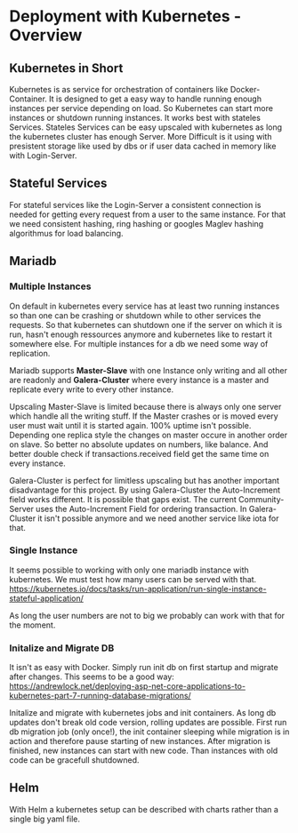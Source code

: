 # Deployment with Kubernetes - Overview
## Kubernetes in Short
Kubernetes is as service for orchestration of containers like Docker-Container.
It is designed to get a easy way to handle running enough instances per service depending on load. 
So Kubernetes can start more instances or shutdown running instances.
It works best with stateles Services. 
Stateles Services can be easy upscaled with kubernetes as long the kubernetes cluster has enough Server. 
More Difficult is it using with presistent storage like used by dbs or if user data cached in memory
like with Login-Server.

## Stateful Services
For stateful services like the Login-Server a consistent connection is needed for getting every request from a user to 
the same instance.
For that we need consistent hashing, ring hashing or googles Maglev hashing algorithmus for load balancing.

## Mariadb
### Multiple Instances
On default in kubernetes every service has at least two running instances so than one can be crashing or shutdown while
to other services the requests. So that kubernetes can shutdown one if the server on which it is run, 
hasn't enough ressources anymore and kubernetes like to restart it somewhere else.
For multiple instances for a db we need some way of replication. 

Mariadb supports **Master-Slave** with one Instance only writing and all other are readonly and
**Galera-Cluster** where every instance is a master and replicate every write to every other instance.

Upscaling Master-Slave is limited because there is always only one server which handle all the writing stuff.
If the Master crashes or is moved every user must wait until it is started again. 100% uptime isn't possible. 
Depending one replica style the changes on master occure in another order on slave. So better no absolute updates on numbers, 
like balance. And better double check if transactions.received field get the same time on every instance.

Galera-Cluster is perfect for limitless upscaling but has another important disadvantage for this project. 
By using Galera-Cluster the Auto-Increment field works different. It is possible that gaps exist.
The current Community-Server uses the Auto-Increment Field for ordering transaction. In Galera-Cluster it isn't possible anymore
and we need another service like iota for that.

### Single Instance
It seems possible to working with only one mariadb instance with kubernetes.
We must test how many users can be served with that. 
https://kubernetes.io/docs/tasks/run-application/run-single-instance-stateful-application/

As long the user numbers are not to big we probably can work with that for the moment. 

### Initalize and Migrate DB
It isn't as easy with Docker. Simply run init db on first startup and migrate after changes. 
This seems to be a good way:
https://andrewlock.net/deploying-asp-net-core-applications-to-kubernetes-part-7-running-database-migrations/

Initalize and migrate with kubernetes jobs and init containers.
As long db updates don't break old code version, rolling updates are possible.
First run db migration job (only once!), the init container sleeping while migration is in action and therefore
pause starting of new instances. After migration is finished, new instances can start with new code.
Than instances with old code can be gracefull shutdowned. 

## Helm
With Helm a kubernetes setup can be described with charts rather than a single big yaml file.









